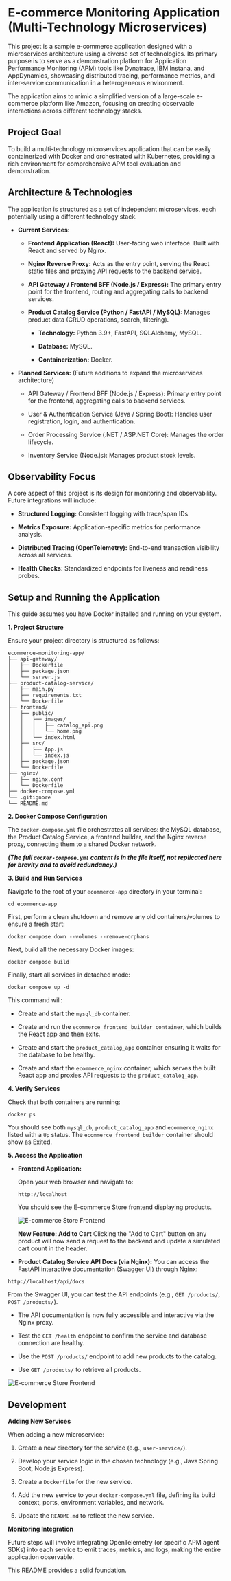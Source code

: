 # E-commerce Monitoring Application (Multi-Technology Microservices)
This project is a sample e-commerce application designed with a microservices architecture using a diverse set of technologies. Its primary purpose is to serve as a demonstration platform for Application Performance Monitoring (APM) tools like Dynatrace, IBM Instana, and AppDynamics, showcasing distributed tracing, performance metrics, and inter-service communication in a heterogeneous environment.

The application aims to mimic a simplified version of a large-scale e-commerce platform like Amazon, focusing on creating observable interactions across different technology stacks.

## Project Goal
To build a multi-technology microservices application that can be easily containerized with Docker and orchestrated with Kubernetes, providing a rich environment for comprehensive APM tool evaluation and demonstration.

## Architecture & Technologies
The application is structured as a set of independent microservices, each potentially using a different technology stack.

* **Current Services:**

    * **Frontend Application (React):** User-facing web interface. Built with React and served by Nginx.

    * **Nginx Reverse Proxy:** Acts as the entry point, serving the React static files and proxying API requests to the backend service.

    * **API Gateway / Frontend BFF (Node.js / Express):** The primary entry point for the frontend, routing and aggregating calls to backend services.

    * **Product Catalog Service (Python / FastAPI / MySQL):** Manages product data (CRUD operations, search, filtering).

        * **Technology:** Python 3.9+, FastAPI, SQLAlchemy, MySQL.
        
        * **Database:** MySQL.

        * **Containerization:** Docker.

* **Planned Services:** (Future additions to expand the microservices architecture)

    * API Gateway / Frontend BFF (Node.js / Express): Primary entry point for the frontend, aggregating calls to backend services.

    * User & Authentication Service (Java / Spring Boot): Handles user registration, login, and authentication.

    * Order Processing Service (.NET / ASP.NET Core): Manages the order lifecycle.

    * Inventory Service (Node.js): Manages product stock levels.

## Observability Focus

A core aspect of this project is its design for monitoring and observability. Future integrations will include:

* **Structured Logging:** Consistent logging with trace/span IDs.

* **Metrics Exposure:** Application-specific metrics for performance analysis.

* **Distributed Tracing (OpenTelemetry):** End-to-end transaction visibility across all services.

* **Health Checks:** Standardized endpoints for liveness and readiness probes.

## Setup and Running the Application
This guide assumes you have Docker installed and running on your system.

**1. Project Structure**

Ensure your project directory is structured as follows:
```
ecommerce-monitoring-app/
├── api-gateway/
│   ├── Dockerfile
│   ├── package.json
│   └── server.js
├── product-catalog-service/
│   ├── main.py
│   ├── requirements.txt
│   └── Dockerfile
├── frontend/
│   ├── public/
│   │   ├── images/
│   │   │   ├── catalog_api.png
│   │   │   └── home.png
│   │   └── index.html
│   ├── src/
│   │   ├── App.js
│   │   └── index.js
│   ├── package.json
│   └── Dockerfile
├── nginx/
│   ├── nginx.conf
│   └── Dockerfile
├── docker-compose.yml
└── .gitignore
└── README.md
```
**2. Docker Compose Configuration**

The ```docker-compose.yml``` file orchestrates all services: the MySQL database, the Product Catalog Service, a frontend builder, and the Nginx reverse proxy, connecting them to a shared Docker network.

***(The full ```docker-compose.yml``` content is in the file itself, not replicated here for brevity and to avoid redundancy.)***

**3. Build and Run Services**

Navigate to the root of your ```ecommerce-app``` directory in your terminal:
```
cd ecommerce-app
```
First, perform a clean shutdown and remove any old containers/volumes to ensure a fresh start:
```
docker compose down --volumes --remove-orphans
```
Next, build all the necessary Docker images:
```
docker compose build

```
Finally, start all services in detached mode:

```
docker compose up -d
```
This command will:

* Create and start the ```mysql_db``` container.

* Create and run the ```ecommerce_frontend_builder container```, which builds the React app and then exits.

* Create and start the ```product_catalog_app``` container ensuring it waits for the database to be healthy.

* Create and start the ```ecommerce_nginx``` container, which serves the built React app and proxies API requests to the ```product_catalog_app```.

**4. Verify Services**

Check that both containers are running:
```
docker ps
```
You should see both ```mysql_db```, ```product_catalog_app``` and ```ecommerce_nginx``` listed with a ```Up``` status. The ```ecommerce_frontend_builder``` container should show as Exited.

**5. Access the Application**

* **Frontend Application:**

    Open your web browser and navigate to:
    
    ```
    http://localhost
    ```

    You should see the E-commerce Store frontend displaying products.

    ![E-commerce Store Frontend](frontend/public/images/home.png)

  **New Feature: Add to Cart**
    Clicking the "Add to Cart" button on any product will now send a request to the backend and update a simulated cart count in the header. 

* **Product Catalog Service API Docs (via Nginx):**  You can access the FastAPI interactive documentation (Swagger UI) through Nginx:

```
http://localhost/api/docs
```

From the Swagger UI, you can test the API endpoints (e.g., ```GET /products/```, ```POST /products/```).

* The API documentation is now fully accessible and interactive via the Nginx proxy.

* Test the ```GET /health``` endpoint to confirm the service and database connection are healthy.

* Use the ```POST /products/``` endpoint to add new products to the catalog.

* Use ```GET /products/``` to retrieve all products.

![E-commerce Store Frontend](frontend/public/images/catalog_api.png)

## Development
**Adding New Services**

When adding a new microservice:

1.  Create a new directory for the service (e.g., ```user-service/```).

2.  Develop your service logic in the chosen technology (e.g., Java Spring Boot, Node.js Express).

3.  Create a ```Dockerfile``` for the new service.

4.  Add the new service to your ```docker-compose.yml``` file, defining its build context, ports, environment variables, and network.

5.  Update the ```README.md``` to reflect the new service.

**Monitoring Integration**

Future steps will involve integrating OpenTelemetry (or specific APM agent SDKs) into each service to emit traces, metrics, and logs, making the entire application observable.

This README provides a solid foundation.